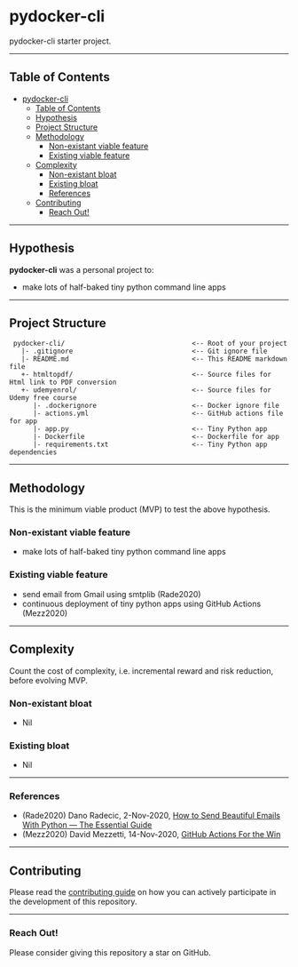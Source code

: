# pydocker-cli

pydocker-cli starter project.

---
## Table of Contents
- [pydocker-cli](#pydocker-cli)
  - [Table of Contents](#table-of-contents)
  - [Hypothesis](#hypothesis)
  - [Project Structure](#project-structure)
  - [Methodology](#methodology)
    - [Non-existant viable feature](#non-existant-viable-feature)
    - [Existing viable feature](#existing-viable-feature)
  - [Complexity](#complexity)
    - [Non-existant bloat](#non-existant-bloat)
    - [Existing bloat](#existing-bloat)
    - [References](#references)
  - [Contributing](#contributing)
    - [Reach Out!](#reach-out)

---
## Hypothesis
**pydocker-cli** was a personal project to:
* make lots of half-baked tiny python command line apps

---
## Project Structure
     pydocker-cli/                                <-- Root of your project
       |- .gitignore                              <-- Git ignore file
       |- README.md                               <-- This README markdown file
       +- htmltopdf/                              <-- Source files for Html link to PDF conversion
       +- udemyenrol/                             <-- Source files for Udemy free course
          |- .dockerignore                        <-- Docker ignore file
          |- actions.yml                          <-- GitHub actions file for app
          |- app.py                               <-- Tiny Python app
          |- Dockerfile                           <-- Dockerfile for app
          |- requirements.txt                     <-- Tiny Python app dependencies

---
## Methodology

This is the minimum viable product (MVP) to test the above hypothesis.

### Non-existant viable feature
* make lots of half-baked tiny python command line apps

### Existing viable feature

* send email from Gmail using smtplib (Rade2020)
* continuous deployment of tiny python apps using GitHub Actions (Mezz2020)

---
## Complexity

Count the cost of complexity, i.e. incremental reward and risk reduction, before evolving MVP.

### Non-existant bloat
* Nil

### Existing bloat 
* Nil

---
### References
- (Rade2020) Dano Radecic, 2-Nov-2020, [How to Send Beautiful Emails With Python — The Essential Guide](https://towardsdatascience.com/how-to-send-beautiful-emails-with-python-the-essential-guide-a01d00c80cd0)
- (Mezz2020) David Mezzetti, 14-Nov-2020, [GitHub Actions For the Win](https://towardsdatascience.com/github-actions-for-the-win-8a215d390c1b)

---
## Contributing

Please read the [contributing guide](https://github.com/dennislwm/pydocker-cli/blob/master/CONTRIBUTING.md) on how you can actively participate in the development of this repository.

---
### Reach Out!

Please consider giving this repository a star on GitHub.
